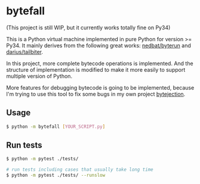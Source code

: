 # bytefall
(This project is still WIP, but it currently works totally fine on Py34)

This is a Python virtual machine implemented in pure Python for version >= Py34. It mainly derives from the following great works: [nedbat/byterun][nedbat_byterun] and [darius/tailbiter][darius_tailbiter].

In this project, more complete bytecode operations is implemented. And the structure of implementation is modified to make it more easily to support multiple version of Python.

More features for debugging bytecode is going to be implemented, because I'm trying to use this tool to fix some bugs in my own project [bytejection][bytejection].

## Usage
```bash
$ python -m bytefall [YOUR_SCRIPT.py]
```

## Run tests
```bash
$ python -m pytest ./tests/

# run tests including cases that usually take long time
$ python -m pytest ./tests/ --runslow
```

[nedbat_byterun]: https://github.com/nedbat/byterun
[darius_tailbiter]: https://github.com/darius/tailbiter
[bytejection]: https://github.com/naleraphael/bytejection
